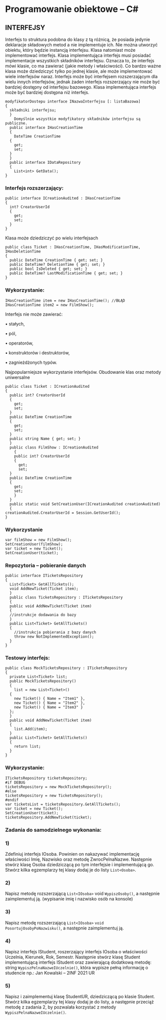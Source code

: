# Programowanie obiektowe – C#
## INTERFEJSY
Interfejs to struktura podobna do klasy z tą różnicą, że posiada jedynie deklaracje składowych metod a
nie implementuje ich. Nie można utworzyć obiektu, który będzie instancją interfejsu. Klasa natomiast
może implementować interfejs. Klasa implementująca interfejs musi posiadać implementacje
wszystkich składników interfejsu. Oznacza to, że interfejs mówi klasie, co ma zawierać (jakie metody
i właściwości). Co bardzo ważne klasa może dziedziczyć tylko po jednej klasie, ale może
implementować wiele interfejsów naraz. Interfejs może być interfejsem rozszerzającym dla wielu
innych interfejsów, jednak żaden interfejs rozszerzający nie może być bardziej dostępny od interfejsu
bazowego. Klasa implementująca interfejs może być bardziej dostępna niż interfejs.
```
modyfikatorDostepu interface INazwaInterfejsu [: listaBazowa]
{
  składniki interfejsu;
  }
    Domyślnie wszystkie modyfikatory składników interfejsu są publiczne.
  public interface IHasCreationTime
  {
    DateTime CreationTime
  {
    get;
    set;
  }
  }
  public interface IDataRepository
  {
    List<int> GetData();
}
```
### Interfejs rozszerzający:
```
public interface ICreationAudited : IHasCreationTime
{
  int? CreatorUserId
  {
    get;
    set;
  }
}
```
Klasa może dziedziczyć po wielu interfejsach
```
public class Ticket : IHasCreationTime, IHasModificationTime, IHasDeletionTime
{
  public DateTime CreationTime { get; set; }
  public DateTime? DeletionTime { get; set; }
  public bool IsDeleted { get; set; }
  public DateTime? LastModificationTime { get; set; }
}
```
### Wykorzystanie:
```
IHasCreationTime item = new IHasCreationTime(); //BŁĄD
IHasCreationTime item2 = new FilmShow();
```
Interfejs nie może zawierać:

• stałych,

• pól,

• operatorów,

• konstruktorów i destruktorów,

• zagnieżdżonych typów.

Najpopularniejsze wykorzystanie interfejsów.
Obudowanie klas oraz metody uniwersalne
```
public class Ticket : ICreationAudited
{
  public int? CreatorUserId
  {
    get;
    set;
  }
  public DateTime CreationTime
  {
    get;
    set;
  }
  public string Name { get; set; }
  }
  public class FilmShow : ICreationAudited
    {
    public int? CreatorUserId
    {
      get;
      set;
  }
  public DateTime CreationTime
  {
    get;
    set;
    }
  }
  public static void SetCreationUser(ICreationAudited creationAudited)
  {
creationAudited.CreatorUserId = Session.GetUserId();
}
```
### Wykorzystanie
```
var filmShow = new FilmShow();
SetCreationUser(filmShow);
var ticket = new Ticket();
SetCreationUser(ticket);
```
### Repozytoria – pobieranie danych
```
public interface ITicketsRepository
{
  List<Ticket> GetAllTickets();
  void AddNewTicket(Ticket item);
  }
  public class TicketsRepository : ITicketsRepository
  {
  public void AddNewTicket(Ticket item)
  {
  //instrukcje dodawania do bazy
  }
  public List<Ticket> GetAllTickets()
  {
    //instrukcja pobierania z bazy danych
    throw new NotImplementedException();
  }
}
```
### Testowy interfejs:
```
public class MockTicketsRepository : ITicketsRepository
{
  private List<Ticket> list;
  public MockTicketsRepository()
  {
    list = new List<Ticket>()
  {
    new Ticket() { Name = "Item1" },
    new Ticket() { Name = "Item2" },
    new Ticket() { Name = "Item3" }
  };
  }
  public void AddNewTicket(Ticket item)
  {
    list.Add(item);
  }
  public List<Ticket> GetAllTickets()
  {
    return list;
  }
}
```
### Wykorzystanie:
```
ITicketsRepository ticketsRepository;
#if DEBUG
ticketsRepository = new MockTicketsRepository();
#else
ticketsRepository = new TicketsRepository();
#endif
var ticketsList = ticketsRepository.GetAllTickets();
var ticket = new Ticket();
SetCreationUser(ticket);
ticketsRepository.AddNewTicket(ticket);
```
### Zadania do samodzielnego wykonania:
### 1) 
Zdefiniuj interfejs IOsoba. Powinien on nakazywać implementację właściwości Imię, Nazwisko oraz
metodę ZwrocPelnaNazwe. Następnie stwórz klasę Osoba dziedziczącą po tym interfejsie i
implementującą go. Stwórz kilka egzemplarzy tej klasy dodaj je do listy `List<Osoba>`.
### 2) 
Napisz metodę rozszerzającą `List<IOsoba>` void `WypiszOsoby()`, a następnie zaimplementuj ją.
(wypisanie imię i nazwisko osób na konsole)
### 3) 
Napisz metodę rozszerzającą `List<IOsoba>` `void PosortujOsobyPoNazwisku()`, a następnie
zaimplementuj ją.
### 4) 
Napisz interfejs IStudent, roszerzający interfejs IOsoba o właściwości Uczelnia, Kierunek, Rok,
Semestr. Następnie stwórz klasę Student implementującą interfejs IStudent oraz zawierającą
dodatkową metodę: string `WypiszPelnaNazweIUczelnie()`, która wypisze pełną informację o studencie
np.: Jan Kowalski – 2INF 2021 UR
### 5) 
Napisz i zaimplementuj klasę StudentUR, dziedziczącą po klasie Student. Stwórz kilka egzemplarzy
tej klasy dodaj je do listy, a następnie przeciąż metodę z zadania 2, by pozwalała korzystać z metody
`WypiszPelnaNazweIUczelnie()`.

